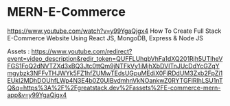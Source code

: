 # MERN-E-Commerce
https://www.youtube.com/watch?v=y99YgaQjgx4
How To Create Full Stack E-Commerce Website Using React JS, MongoDB, Express & Node JS

Assets : https://www.youtube.com/redirect?event=video_description&redir_token=QUFFLUhqbVhFa1dXQ201Rjh5UTlheVFGS1FoQ2dNVTZXd3xBQ3Jtc0ttQm9jNTFkVy1iMjhXbDVITnJUcDdYcGZqYmgybzk3NFFvTHJWYk5FZ1hfZUMwTEdsUGpuMEdiX0FjRDdUM3Zxb2FpZi1EUkI2MDhDOUhfLWp4N3E4b0Z0UlBvdmhnVkNOankwZ0RYTGFlRlhLSU1nTQ&q=https%3A%2F%2Fgreatstack.dev%2Fassets%2FE-commerce-mern-app&v=y99YgaQjgx4


